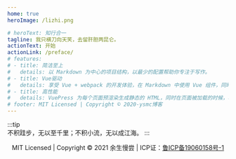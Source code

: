 ```yaml
---
home: true
heroImage: /lizhi.png

# heroText: 知行合一
tagline: 我只横刀向天笑，去留肝胆两昆仑。
actionText: 开始
actionLink: /preface/
# features:
# - title: 简洁至上
#   details: 以 Markdown 为中心的项目结构，以最少的配置帮助你专注于写作。
# - title: Vue驱动
#   details: 享受 Vue + webpack 的开发体验，在 Markdown 中使用 Vue 组件，同时可以使用 Vue 来开发自定义主题。
# - title: 高性能
#   details: VuePress 为每个页面预渲染生成静态的 HTML，同时在页面被加载的时候，将作为 SPA 运行。
# footer: MIT Licensed | Copyright © 2020-ysmc博客
---
```


:::tip  
  不积跬步，无以至千里；不积小流，无以成江海。
:::
<!-- [![Build Status](https://travis-ci.com/ysmc-slg/ysmcBlog.svg?branch=main)](https://travis-ci.com/ysmc-slg/ysmcBlog)
[![GitHub issues](https://img.shields.io/github/issues/ysmc-slg/ysmcBlog)](https://github.com/ysmc-slg/ysmcBlog/issues)
[![GitHub stars](https://img.shields.io/github/stars/ysmc-slg/ysmcBlog)](https://github.com/ysmc-slg/ysmcBlog/stargazers) -->



<p style="text-align:center;">MIT Licensed | Copyright © 2021 余生慢尝 | ICP证：<a href="http://beian.miit.gov.cn/" target="_blank" rel="noopener noreferrer">鲁ICP备19060158号-1</a></p>